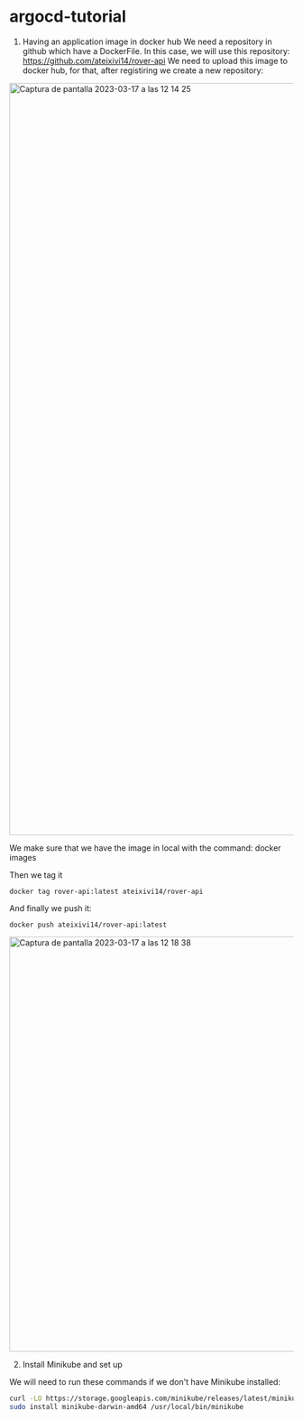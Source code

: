 # argocd-tutorial

1. Having an application image in docker hub
We need a repository in github which have a DockerFile. In this case, we will use this repository: https://github.com/ateixivi14/rover-api
We need to upload this image to docker hub, for that, after registiring we create a new repository:

<img width="1334" alt="Captura de pantalla 2023-03-17 a las 12 14 25" src="https://user-images.githubusercontent.com/77200940/225889582-99a628a5-dde7-44aa-a168-e01eb7ee5309.png">

We make sure that we have the image in local with the command:
docker images

Then we tag it 

`docker tag rover-api:latest ateixivi14/rover-api` 

And finally we push it:

`docker push ateixivi14/rover-api:latest`

<img width="736" alt="Captura de pantalla 2023-03-17 a las 12 18 38" src="https://user-images.githubusercontent.com/77200940/225890376-0a6a016f-4055-4b73-9dbe-586a32c2e102.png">

2. Install Minikube and set up

We will need to run these commands if we don't have Minikube installed:
```bash
curl -LO https://storage.googleapis.com/minikube/releases/latest/minikube-darwin-amd64
sudo install minikube-darwin-amd64 /usr/local/bin/minikube
```
